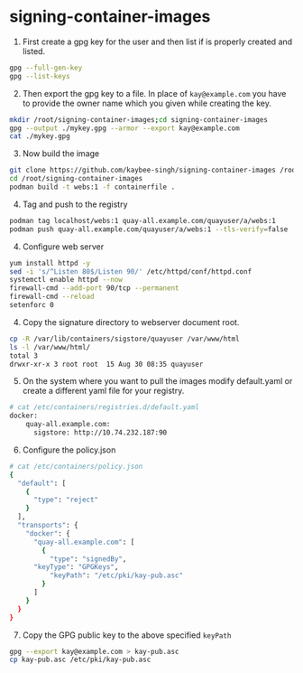 # signing-container-images

1. First create a gpg key for the user and then list if is properly created and listed.
```bash
gpg --full-gen-key
gpg --list-keys
```
2. Then export the gpg key to a file. In place of `kay@example.com` you have to provide the owner name which you given while creating the key.
```bash
mkdir /root/signing-container-images;cd signing-container-images
gpg --output ./mykey.gpg --armor --export kay@example.com
cat ./mykey.gpg
```
3. Now build the image
```bash
git clone https://github.com/kaybee-singh/signing-container-images /root/signing-container-images
cd /root/signing-container-images
podman build -t webs:1 -f containerfile .
```
4. Tag and push to the registry
```bash
podman tag localhost/webs:1 quay-all.example.com/quayuser/a/webs:1
podman push quay-all.example.com/quayuser/a/webs:1 --tls-verify=false
```
4. Configure web server

```bash
yum install httpd -y
sed -i 's/^Listen 80$/Listen 90/' /etc/httpd/conf/httpd.conf
systemctl enable httpd --now
firewall-cmd --add-port 90/tcp --permanent
firewall-cmd --reload
setenforc 0
```
4. Copy the signature directory to webserver document root.
```bash
cp -R /var/lib/containers/sigstore/quayuser /var/www/html
ls -l /var/www/html/
total 3
drwxr-xr-x 3 root root  15 Aug 30 08:35 quayuser
```

5. On the system where you want to pull the images modify default.yaml or create a different yaml file for your registry.
```bash
# cat /etc/containers/registries.d/default.yaml
docker:
    quay-all.example.com:
      sigstore: http://10.74.232.187:90
```

6. Configure the policy.json
```bash
# cat /etc/containers/policy.json 
{
  "default": [
    {
      "type": "reject"
    }
  ],
  "transports": {
    "docker": {
      "quay-all.example.com": [
        {
          "type": "signedBy",
	  "keyType": "GPGKeys",
          "keyPath": "/etc/pki/kay-pub.asc"
        }
      ]
    }
  }
}
```
7. Copy the GPG public key to the above specified `keyPath`
```bash
gpg --export kay@example.com > kay-pub.asc
cp kay-pub.asc /etc/pki/kay-pub.asc
```
